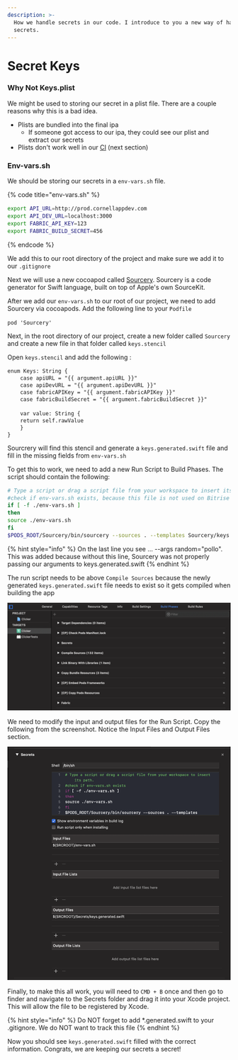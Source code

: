 ```yaml
---
description: >-
  How we handle secrets in our code. I introduce to you a new way of handling
  secrets.
---
```


# Secret Keys

### Why Not Keys.plist

We might be used to storing our secret in a plist file. There are a couple reasons why this is a bad idea.

* Plists are bundled into the final ipa
  * If someone got access to our ipa, they could see our plist and extract our secrets
* Plists don't work well in our [CI](continuous-integration.md) \(next section\)

### Env-vars.sh

We should be storing our secrets in a `env-vars.sh` file.

{% code title="env-vars.sh" %}
```bash
export API_URL=http://prod.cornellappdev.com
export API_DEV_URL=localhost:3000
export FABRIC_API_KEY=123
export FABRIC_BUILD_SECRET=456
```
{% endcode %}

We add this to our root directory of the project and make sure we add it to our `.gitignore`

Next we will use a new cocoapod called [Sourcery](https://github.com/krzysztofzablocki/Sourcery). Sourcery is a code generator for Swift language, built on top of Apple's own SourceKit. 

After we add our `env-vars.sh` to our root of our project, we need to add Sourcery via cocoapods. Add the following line to your `Podfile`

`pod 'Sourcery'`

Next, in the root directory of our project, create a new folder called `Sourcery` and create a new file in that folder called `keys.stencil`

Open `keys.stencil` and add the following :

```text
enum Keys: String {
    case apiURL = "{{ argument.apiURL }}"
    case apiDevURL = "{{ argument.apiDevURL }}"
    case fabricAPIKey = "{{ argument.fabricAPIKey }}"
    case fabricBuildSecret = "{{ argument.fabricBuildSecret }}"

    var value: String {
	return self.rawValue
    }     
}
```

Sourcrery will find this stencil and generate a `keys.generated.swift` file and fill in the missing fields from `env-vars.sh`

To get this to work, we need to add a new Run Script to Build Phases. The script should contain the following:

```bash
# Type a script or drag a script file from your workspace to insert its path.
#check if env-vars.sh exists, because this file is not used on Bitrise CI
if [ -f ./env-vars.sh ]
then
source ./env-vars.sh
fi
$PODS_ROOT/Sourcery/bin/sourcery --sources . --templates Sourcery/keys.stencil --output Secrets --args random="pollo",apiURL=$API_URL,apiDevURL=$API_DEV_URL,fabricAPIKey=$FABRIC_API_KEY,fabricBuildSecret=$FABRIC_BUILD_SECRET
```

{% hint style="info" %}
On the last line you see ... --args random="pollo". This was added because without this line, Sourcery was not properly passing our arguments to keys.generated.swift
{% endhint %}

The run script needs to be above `Compile Sources` because the newly generated `keys.generated.swift` file needs to exist so it gets compiled when building the app

![Notice how Secrets Run Script is above Compile Sources. You can just drag sections around to order them.](../../.gitbook/assets/image%20%284%29.png)

We need to modify the input and output files for the Run Script. Copy the following from the screenshot. Notice the Input Files and Output Files section.

![This makes sure the newly generated file is Compiled](../../.gitbook/assets/image.png)

Finally, to make this all work, you will need to `CMD + B` once and then go to finder and navigate to the Secrets folder and drag it into your Xcode project. This will allow the file to be registered by Xcode.

{% hint style="info" %}
Do NOT forget to add \*.generated.swift to your .gitignore. We do NOT want to track this file
{% endhint %}

Now you should see `keys.generated.swift` filled with the correct information. Congrats, we are keeping our secrets a secret!

